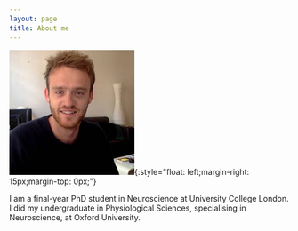 ```yaml
---
layout: page
title: About me
---
```


![my-mugshot](/img/photojc.jpg){:style="float: left;margin-right: 15px;margin-top: 0px;"}

I am a final-year PhD student in Neuroscience at University College London. I did my undergraduate in Physiological Sciences,
specialising in Neuroscience, at Oxford University.
